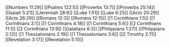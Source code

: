 [[Numbers 11:29]]
[[Psalms 122:5]]
[[Proverbs 13:7]]
[[Proverbs 25:14]]
[[Isaiah 5:21]]
[[Jeremiah 28:6]]
[[Luke 1:51]]
[[Luke 6:25]]
[[Acts 20:29]]
[[Acts 26:29]]
[[Romans 12:3]]
[[Romans 12:15]]
[[1 Corinthians 1:5]]
[[1 Corinthians 3:1]]
[[1 Corinthians 4:18]]
[[1 Corinthians 5:6]]
[[2 Corinthians 11:1]]
[[2 Corinthians 13:9]]
[[Galatians 6:3]]
[[Philippians 1:27]]
[[Philippians 2:12]]
[[1 Thessalonians 2:19]]
[[1 Thessalonians 3:6]]
[[2 Timothy 2:11]]
[[Revelation 3:17]]
[[Revelation 5:10]]
